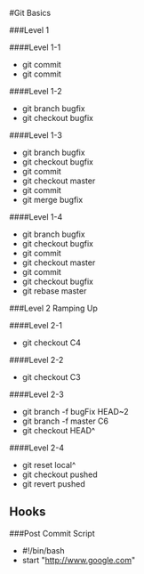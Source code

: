#Git Basics

###Level 1

####Level 1-1
* git commit
* git commit

####Level 1-2
* git branch bugfix
* git checkout bugfix

####Level 1-3
* git branch bugfix
* git checkout bugfix
* git commit
* git checkout master
* git commit
* git merge bugfix

####Level 1-4
* git branch bugfix
* git checkout bugfix
* git commit
* git checkout master
* git commit
* git checkout bugfix
* git rebase master

###Level 2 Ramping Up

####Level 2-1
* git checkout C4

####Level 2-2
* git checkout C3

####Level 2-3
* git branch -f bugFix HEAD~2
* git branch -f master C6
* git checkout HEAD^

####Level 2-4
* git reset local^
* git checkout pushed
* git revert pushed	

## Hooks
###Post Commit Script
* #!/bin/bash
* start "http://www.google.com"
